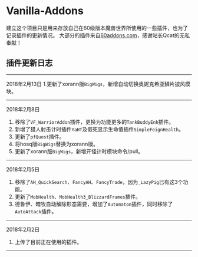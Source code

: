 # Vanilla-Addons
建立这个项目只是用来存放自己在60级版本魔兽世界所使用的一些插件，也为了记录插件的更新情况。 
大部分的插件来自[60addons.com](http://60addons.com/ "60addons.com")，感谢站长Qcat的无私奉献！  
## 插件更新日志
***
2018年2月13日
1.更新了xorann版`BigWigs`，新增自动切换奥妮克希亚鳞片披风模块。
***
2018年2月8日
1. 移除了`VF_WarriorAddon`插件，更换为功能更多的`TankBuddyEnh`插件。
2. 新增了猎人射击计时插件`YaHT`及假死显示生命值插件`SimpleFeignHealth`。
3. 更新了`pfQuest`插件。
4. 将hosq版`BigWigs`替换为xorann版。
5. 更新了xorann版`BigWigs`，新增开怪计时模块命令/pull。
***
2018年2月5日
1. 移除了`AH_QuickSearch`、`FancyAH`、`FancyTrade`，因为`_LazyPig`已有这3个功能。  
2. 更新了`MobHealth`、`MobHealth3_BlizzardFrames`插件。
3. 德鲁伊、暗牧自动解除形态需要，增加了`Automaton`插件，同时移除了`AutoAttack`插件。
***
2018年2月2日
1. 上传了目前正在使用的插件。
***